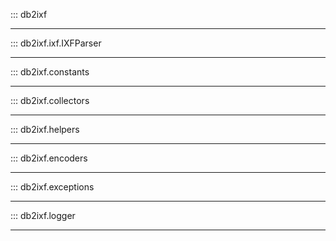 ::: db2ixf

---

::: db2ixf.ixf.IXFParser

---

::: db2ixf.constants

---

::: db2ixf.collectors

---

::: db2ixf.helpers

---

::: db2ixf.encoders

---

::: db2ixf.exceptions

---

::: db2ixf.logger

---
